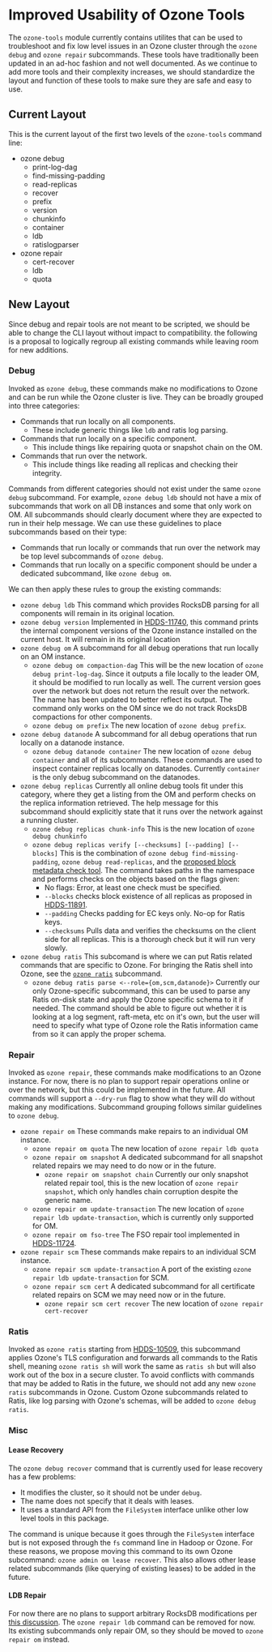 # Improved Usability of Ozone Tools

The `ozone-tools` module currently contains utilites that can be used to troubleshoot and fix low level issues in an Ozone cluster through the `ozone debug` and `ozone repair` subcommands. These tools have traditionally been updated in an ad-hoc fashion and not well documented. As we continue to add more tools and their complexity increases, we should standardize the layout and function of these tools to make sure they are safe and easy to use.

## Current Layout

This is the current layout of the first two levels of the `ozone-tools` command line:
- ozone debug
    - print-log-dag
    - find-missing-padding
    - read-replicas
    - recover
    - prefix
    - version
    - chunkinfo
    - container
    - ldb
    - ratislogparser
- ozone repair
    - cert-recover
    - ldb
    - quota

## New Layout

Since debug and repair tools are not meant to be scripted, we should be able to change the CLI layout without impact to compatibility. the following is a proposal to logically regroup all existing commands while leaving room for new additions.

### Debug

Invoked as `ozone debug`, these commands make no modifications to Ozone and can be run while the Ozone cluster is live. They can be broadly grouped into three categories:
- Commands that run locally on all components.
    - These include generic things like `ldb` and ratis log parsing.
- Commands that run locally on a specific component.
    - This include things like repairing quota or snapshot chain on the OM.
- Commands that run over the network.
    - This include things like reading all replicas and checking their integrity.

Commands from different categories should not exist under the same `ozone debug` subcommand. For example, `ozone debug ldb` should not have a mix of subcommands that work on all DB instances and some that only work on OM. All subcommands should clearly document where they are expected to run in their help message. We can use these guidelines to place subcommands based on their type:
- Commands that run locally or commands that run over the network may be top level subcommands of `ozone debug`.
- Commands that run locally on a specific component should be under a dedicated subcommand, like `ozone debug om`.

We can then apply these rules to group the existing commands:

- `ozone debug ldb`
    This command which provides RocksDB parsing for all components will remain in its original location.
- `ozone debug version`
    Implemented in [HDDS-11740](https://issues.apache.org/jira/browse/HDDS-11740), this command prints the internal component versions of the Ozone instance installed on the current host. It will remain in its original location
- `ozone debug om`
    A subcommand for all debug operations that run locally on an OM instance.
    - `ozone debug om compaction-dag`
        This will be the new location of `ozone debug print-log-dag`. Since it outputs a file locally to the leader OM, it should be modified to run locally as well. The current version goes over the network but does not return the result over the network. The name has been updated to better reflect its output. The command only works on the OM since we do not track RocksDB compactions for other components.
    - `ozone debug om prefix`
        The new location of `ozone debug prefix`.
- `ozone debug datanode`
    A subcommand for all debug operations that run locally on a datanode instance.
    - `ozone debug datanode container`
        The new location of `ozone debug container` and all of its subcommands. These commands are used to inspect container replicas locally on datanodes. Currently `container` is the only debug subcommand on the datanodes.
- `ozone debug replicas`
    Currently all online debug tools fit under this category, where they get a listing from the OM and perform checks on the replica information retrieved. The help message for this subcommand should explicitly state that it runs over the network against a running cluster.
    - `ozone debug replicas chunk-info`
        This is the new location of `ozone debug chunkinfo`
    - `ozone debug replicas verify [--checksums] [--padding] [--blocks]`
        This is the combination of `ozone debug find-missing-padding`, `ozone debug read-replicas`, and the [proposed block metadata check tool](https://github.com/apache/ozone/pull/7548). The command takes  paths in the namespace and performs checks on the objects based on the flags given:
      - No flags: Error, at least one check must be specified.
      - `--blocks` checks block existence of all replicas as proposed in [HDDS-11891](https://issues.apache.org/jira/browse/HDDS-11891).
      - `--padding` Checks padding for EC keys only. No-op for Ratis keys.
      - `--checksums` Pulls data and verifies the checksums on the client side for all replicas. This is a thorough check but it will run very slowly.
- `ozone debug ratis`
    This subcomand is where we can put Ratis related commands that are specific to Ozone. For bringing the Ratis shell into Ozone, see the [`ozone ratis`](#ratis) subcommand.
    -  `ozone debug ratis parse <--role={om,scm,datanode}>`
        Currently our only Ozone-specific subcommand, this can be used to parse any Ratis on-disk state and apply the Ozone specific schema to it if needed. The command should be able to figure out whether it is looking at a log segment, raft-meta, etc on it's own, but the user will need to specify what type of Ozone role the Ratis information came from so it can apply the proper schema.

### Repair

Invoked as `ozone repair`, these commands make modifications to an Ozone instance. For now, there is no plan to support repair operations online or over the network, but this could be implemented in the future. All commands will support a `--dry-run` flag to show what they will do without making any modifications. Subcommand grouping follows similar guidelines to `ozone debug`.

- `ozone repair om`
    These commands make repairs to an individual OM instance.
    - `ozone repair om quota`
        The new location of `ozone repair ldb quota`
    - `ozone repair om snapshot`
        A dedicated subcommand for all snapshot related repairs we may need to do now or in the future.
        - `ozone repair om snapshot chain`
            Currently our only snapshot related repair tool, this is the new location of `ozone repair snapshot`, which only handles chain corruption despite the generic name.
    - `ozone repair om update-transaction`
        The new location of `ozone repair ldb update-transaction`, which is currently only supported for OM.
    - `ozone repair om fso-tree`
        The FSO repair tool implemented in [HDDS-11724](https://issues.apache.org/jira/browse/HDDS-11724).
- `ozone repair scm`
    These commands make repairs to an individual SCM instance.
    - `ozone repair scm update-transaction`
        A port of the existing `ozone repair ldb update-transaction` for SCM.
    - `ozone repair scm cert`
        A dedicated subcommand for all certificate related repairs on SCM we may need now or in the future.
        - `ozone repair scm cert recover`
            The new location of `ozone repair cert-recover`

### Ratis

Invoked as `ozone ratis` starting from [HDDS-10509](https://issues.apache.org/jira/browse/HDDS-10509), this subcommand applies Ozone's TLS configuration and forwards all commands to the Ratis shell, meaning `ozone ratis sh` will work the same as `ratis sh` but will also work out of the box in a secure cluster. To avoid conflicts with commands that may be added to Ratis in the future, we should not add any new `ozone ratis` subcommands in Ozone. Custom Ozone subcommands related to Ratis, like log parsing with Ozone's schemas, will be added to `ozone debug ratis`.

### Misc

#### Lease Recovery

The `ozone debug recover` command that is currently used for lease recovery has a few problems:
- It modifies the cluster, so it should not be under `debug`.
- The name does not specify that it deals with leases.
- It uses a standard API from the `FileSystem` interface unlike other low level tools in this package.

The command is unique because it goes through the `FileSystem` interface but is not exposed through the `fs` command line in Hadoop or Ozone. For these reasons, we propose moving this command to its own Ozone subcommand: `ozone admin om lease recover`. This also allows other lease related subcommands (like querying of existing leases) to be added in the future.

#### LDB Repair

For now there are no plans to support arbitrary RocksDB modifications per [this discussion](https://github.com/apache/ozone/pull/7177).  The `ozone repair ldb`  command can be removed for now. Its existing subcommands only repair OM, so they should be moved to `ozone repair om` instead.

